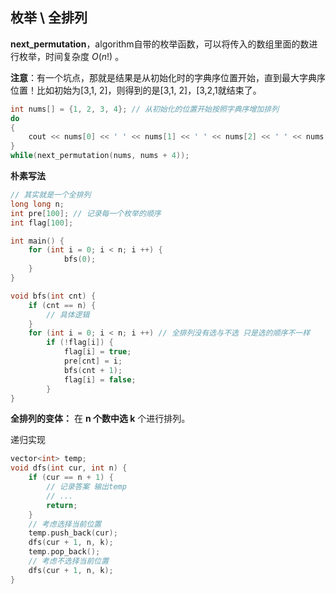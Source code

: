## 枚举 \ 全排列

**next_permutation**，algorithm自带的枚举函数，可以将传入的数组里面的数进行枚举，时间复杂度 $O(n!)$  。

**注意**：有一个坑点，那就是结果是从初始化时的字典序位置开始，直到最大字典序位置！比如初始为[3,1, 2]，则得到的是[3,1, 2]，[3,2,1就结束了。

```c++
int nums[] = {1, 2, 3, 4}; // 从初始化的位置开始按照字典序增加排列
do
{
    cout << nums[0] << ' ' << nums[1] << ' ' << nums[2] << ' ' << nums[3] << endl;
}
while(next_permutation(nums, nums + 4));
```

**朴素写法**

```c++
// 其实就是一个全排列
long long n;
int pre[100]; // 记录每一个枚举的顺序
int flag[100];

int main() {
	for (int i = 0; i < n; i ++) {
	        bfs(0);
	}
}

void bfs(int cnt) {
    if (cnt == n) {
        // 具体逻辑
    }
    for (int i = 0; i < n; i ++) // 全排列没有选与不选 只是选的顺序不一样
        if (!flag[i]) {
            flag[i] = true;
            pre[cnt] = i;
            bfs(cnt + 1);
            flag[i] = false;            
        }
}
```

**全排列的变体：** 在 **n 个数中选 k** 个进行排列。

递归实现

```c++
vector<int> temp;
void dfs(int cur, int n) {
    if (cur == n + 1) {
        // 记录答案 输出temp
        // ...
        return;
    }
    // 考虑选择当前位置
    temp.push_back(cur);
    dfs(cur + 1, n, k);
    temp.pop_back();
    // 考虑不选择当前位置
    dfs(cur + 1, n, k);
}
```

